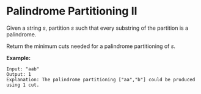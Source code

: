 # Palindrome Partitioning II

Given a string _s_, partition _s_ such that every substring of the partition is a palindrome.

Return the minimum cuts needed for a palindrome partitioning of _s_.

__Example:__

```
Input: "aab"
Output: 1
Explanation: The palindrome partitioning ["aa","b"] could be produced using 1 cut.
```